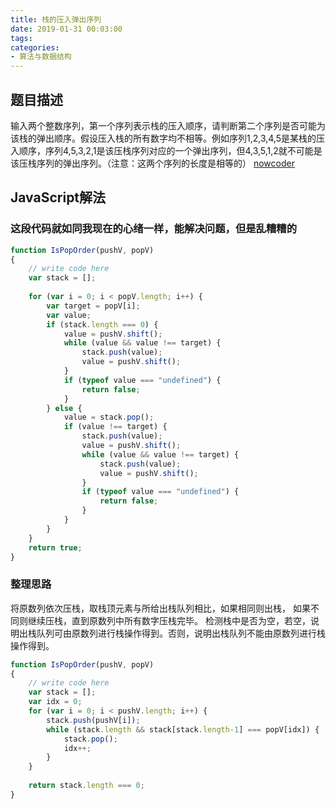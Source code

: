 ```yaml
---
title: 栈的压入弹出序列
date: 2019-01-31 00:03:00
tags:
categories:
- 算法与数据结构
---
```


## 题目描述
输入两个整数序列，第一个序列表示栈的压入顺序，请判断第二个序列是否可能为该栈的弹出顺序。假设压入栈的所有数字均不相等。例如序列1,2,3,4,5是某栈的压入顺序，序列4,5,3,2,1是该压栈序列对应的一个弹出序列，但4,3,5,1,2就不可能是该压栈序列的弹出序列。（注意：这两个序列的长度是相等的）
[nowcoder](https://www.nowcoder.com/practice/d77d11405cc7470d82554cb392585106?tpId=13&tqId=11174&tPage=2&rp=2&ru=/ta/coding-interviews&qru=/ta/coding-interviews/question-ranking)


## JavaScript解法

### 这段代码就如同我现在的心绪一样，能解决问题，但是乱糟糟的

```javascript
function IsPopOrder(pushV, popV)
{
    // write code here
    var stack = [];
    
    for (var i = 0; i < popV.length; i++) {
        var target = popV[i];
        var value;
        if (stack.length === 0) {
            value = pushV.shift();
            while (value && value !== target) {
                stack.push(value);
                value = pushV.shift();
            }
            if (typeof value === "undefined") {
                return false;
            }
        } else {
            value = stack.pop();
            if (value !== target) {
                stack.push(value);
                value = pushV.shift();
                while (value && value !== target) {
                    stack.push(value);
                    value = pushV.shift();
                }
                if (typeof value === "undefined") {
                    return false;
                }
            }
        }
    }
    return true;
}
```

### 整理思路

将原数列依次压栈，取栈顶元素与所给出栈队列相比，如果相同则出栈，
如果不同则继续压栈，直到原数列中所有数字压栈完毕。
检测栈中是否为空，若空，说明出栈队列可由原数列进行栈操作得到。否则，说明出栈队列不能由原数列进行栈操作得到。

```javascript
function IsPopOrder(pushV, popV)
{
    // write code here
    var stack = [];
    var idx = 0;
    for (var i = 0; i < pushV.length; i++) {
        stack.push(pushV[i]);
        while (stack.length && stack[stack.length-1] === popV[idx]) {
            stack.pop();
            idx++;
        }
    }
    
    return stack.length === 0;
}
```
